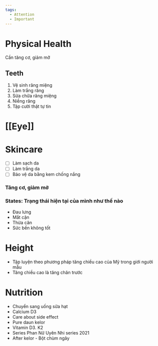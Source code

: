 ```yaml
---
tags:
  - Attention
  - Important
---
```

# Physical Health

Cần tăng cơ, giảm mỡ

## Teeth

1. Vệ sinh răng miệng
2. Làm trắng răng
3. Sửa chữa răng miệng
4. Niềng răng
5. Tập cười thật tự tin

# [[Eye]]

# Skincare

- [ ] Làm sạch da
- [ ] Làm trắng da
- [ ] Bảo vệ da bằng kem chống nắng

### Tâng cơ, giảm mỡ

### States: Trạng thái hiện tại của mình như thế nào

- Đau lưng
- Mắt cận
- Thừa cân
- Sức bền không tốt

# Height

- Tập luyện theo phương pháp tăng chiều cao của Mỹ trong giới người mẫu
- Tăng chiều cao là tăng chân trước

# Nutrition

- Chuyển sang uống sữa hạt
- Calcium D3
- Care about side effect
- Pure daun kelor
- Vitamin D3. K2
- Series Phan Nữ Uyên Nhi series 2021
- After kelor - Bột chùm ngây